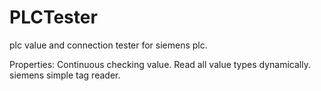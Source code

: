 # PLCTester

plc value and connection tester for siemens plc.

Properties:
Continuous checking value.
Read all value types dynamically.
siemens simple tag reader.
